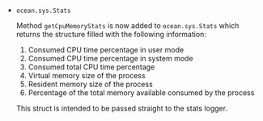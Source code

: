 * `ocean.sys.Stats`

  Method `getCpuMemoryStats` is now added to `ocean.sys.Stats`
  which returns the structure filled with the following information:

  1. Consumed CPU time percentage in user mode
  2. Consumed CPU time percentage in system mode
  3. Consumed total CPU time percentage
  4. Virtual memory size of the process
  5. Resident memory size of the process
  6. Percentage of the total memory available consumed by the process

  This struct is intended to be passed straight to the stats logger.
